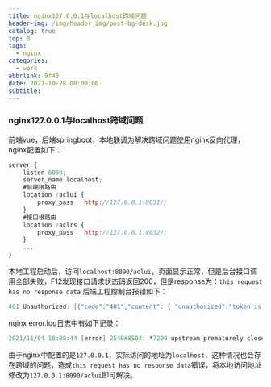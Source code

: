```yaml
---
title: nginx127.0.0.1与localhost跨域问题
header-img: /img/header_img/post-bg-desk.jpg
catalog: true
top: 0
tags:
  - nginx
categories:
  - work
abbrlink: 9f48
date: 2021-10-28 00:00:00
subtitle:
---
```

### nginx127.0.0.1与localhost跨域问题

前端vue，后端springboot，本地联调为解决跨域问题使用nginx反向代理，nginx配置如下：

```js
server {
    listen 8090;
    server_name localhost;
    #前端根路由
    location /aclui { 
    	proxy_pass   http://127.0.0.1:8031/;
    }
    #接口根路由
    location /aclrs {
    	proxy_pass   http://127.0.0.1:8032/;
    }
    ...
}
```

本地工程启动后，访问`localhost:8090/aclui`，页面显示正常，但是后台接口调用全部失败，F12发现接口请求状态码返回200，但是response为：`this request has no response data`
后端工程控制台报错如下：

```java
401 Unauthorized: [{"code":"401","content": { "unauthorized":"token is invalidate"}}] 
```

nginx error.log日志中有如下记录：

```verilog
2021/11/04 18:08:44 [error] 2540#8504: *7200 upstream prematurely closed connection while reading response header from upstream, client: 127.0.0.1, server: localhost, request: "GET /aclrs/acl/option/set?option=2 HTTP/1.1", upstream: "http://127.0.0.1:8096//acl/option/set?option=2", host: "localhost:8090", referrer: "http://localhost:8090/aclui/view/acl/option/aclOptionCfg.html
```

由于nginx中配置的是`127.0.0.1`，实际访问的地址为`localhost`，这种情况也会存在跨域的问题，造成`this request has no response data`错误，将本地访问地址修改为`127.0.0.1:8090/aclui`即可解决。